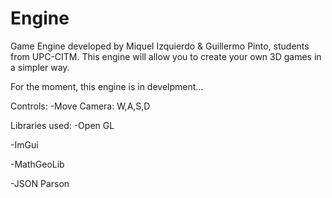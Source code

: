 # Engine

Game Engine developed by Miquel Izquierdo & Guillermo Pinto, students from UPC-CITM.
This engine will allow you to create your own 3D games in a simpler way.

For the moment, this engine is in develpment...

Controls: 
-Move Camera: W,A,S,D

Libraries used:
-Open GL

-ImGui

-MathGeoLib

-JSON Parson
